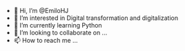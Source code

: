 - 👋 Hi, I’m @EmiloHJ
- 👀 I’m interested in Digital transformation and digitalization
- 🌱 I’m currently learning Python
- 💞️ I’m looking to collaborate on ...
- 📫 How to reach me ...

<!---
EmiloHJ/EmiloHJ is a ✨ special ✨ repository because its `README.md` (this file) appears on your GitHub profile.
You can click the Preview link to take a look at your changes.
--->
